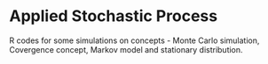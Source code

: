 # Applied Stochastic Process

R codes for some simulations on concepts - Monte Carlo simulation, Covergence concept, Markov model and stationary distribution.